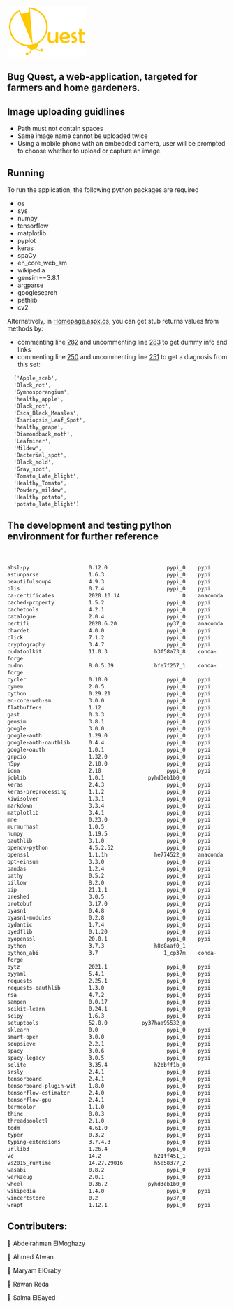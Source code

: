 
![Bug Quest](https://github.com/mareloraby/DataGang/blob/master/DataGang/assets/img/BugQuestyellows.png)
## Bug Quest, a web-application, targeted for farmers and home gardeners.



## Image uploading guidlines
- Path must not contain spaces
- Same image name cannot be uploaded twice
- Using a mobile phone with an embedded camera, user will be prompted to choose whether to upload or capture an image.


## Running

To run the application, the following python packages are required
- os
- sys
- numpy
- tensorflow
- matplotlib
- pyplot
- keras
- spaCy
- en_core_web_sm
- wikipedia
- gensim==3.8.1
- argparse
- googlesearch 
- pathlib 
- cv2


Alternatively, in [Homepage.aspx.cs](https://github.com/mareloraby/DataGang/blob/master/DataGang/Homepage.aspx.cs), you can get stub returns values from methods by:
- commenting line [282](https://github.com/mareloraby/DataGang/blob/cedf5c5919b4f3f858fb86ac3e8a96565ed7e9e8/DataGang/Homepage.aspx.cs#L282) and uncommenting line [283](https://github.com/mareloraby/DataGang/blob/cedf5c5919b4f3f858fb86ac3e8a96565ed7e9e8/DataGang/Homepage.aspx.cs#L283) to get dummy info and links
- commenting line [250](https://github.com/mareloraby/DataGang/blob/cedf5c5919b4f3f858fb86ac3e8a96565ed7e9e8/DataGang/Homepage.aspx.cs#L250) and uncommenting line [251](https://github.com/mareloraby/DataGang/blob/cedf5c5919b4f3f858fb86ac3e8a96565ed7e9e8/DataGang/Homepage.aspx.cs#L251) to get a diagnosis from this set:
```
  ('Apple_scab',
  'Black_rot',
  'Gymnosporangium',
  'healthy_apple',
  'Black_rot',
  'Esca_Black_Measles',
  'Isariopsis_Leaf_Spot',
  'healthy_grape', 
  'Diamondback_moth',
  'Leafminer',
  'Mildew',
  'Bacterial_spot',
  'Black_mold',
  'Gray_spot',
  'Tomato_Late_blight',
  'Healthy_Tomato',
  'Powdery_mildew',
  'Healthy potato',
  'potato_late_blight')
  ```
 
## The development and testing python environment for further reference
  ```


absl-py                   0.12.0                   pypi_0    pypi
astunparse                1.6.3                    pypi_0    pypi
beautifulsoup4            4.9.3                    pypi_0    pypi
blis                      0.7.4                    pypi_0    pypi
ca-certificates           2020.10.14                    0    anaconda
cached-property           1.5.2                    pypi_0    pypi
cachetools                4.2.1                    pypi_0    pypi
catalogue                 2.0.4                    pypi_0    pypi
certifi                   2020.6.20                py37_0    anaconda
chardet                   4.0.0                    pypi_0    pypi
click                     7.1.2                    pypi_0    pypi
cryptography              3.4.7                    pypi_0    pypi
cudatoolkit               11.0.3               h3f58a73_8    conda-forge
cudnn                     8.0.5.39             hfe7f257_1    conda-forge
cycler                    0.10.0                   pypi_0    pypi
cymem                     2.0.5                    pypi_0    pypi
cython                    0.29.21                  pypi_0    pypi
en-core-web-sm            3.0.0                    pypi_0    pypi
flatbuffers               1.12                     pypi_0    pypi
gast                      0.3.3                    pypi_0    pypi
gensim                    3.8.1                    pypi_0    pypi
google                    3.0.0                    pypi_0    pypi
google-auth               1.29.0                   pypi_0    pypi
google-auth-oauthlib      0.4.4                    pypi_0    pypi
google-oauth              1.0.1                    pypi_0    pypi
grpcio                    1.32.0                   pypi_0    pypi
h5py                      2.10.0                   pypi_0    pypi
idna                      2.10                     pypi_0    pypi
joblib                    1.0.1              pyhd3eb1b0_0
keras                     2.4.3                    pypi_0    pypi
keras-preprocessing       1.1.2                    pypi_0    pypi
kiwisolver                1.3.1                    pypi_0    pypi
markdown                  3.3.4                    pypi_0    pypi
matplotlib                3.4.1                    pypi_0    pypi
mne                       0.23.0                   pypi_0    pypi
murmurhash                1.0.5                    pypi_0    pypi
numpy                     1.19.5                   pypi_0    pypi
oauthlib                  3.1.0                    pypi_0    pypi
opencv-python             4.5.2.52                 pypi_0    pypi
openssl                   1.1.1h               he774522_0    anaconda
opt-einsum                3.3.0                    pypi_0    pypi
pandas                    1.2.4                    pypi_0    pypi
pathy                     0.5.2                    pypi_0    pypi
pillow                    8.2.0                    pypi_0    pypi
pip                       21.1.1                   pypi_0    pypi
preshed                   3.0.5                    pypi_0    pypi
protobuf                  3.17.0                   pypi_0    pypi
pyasn1                    0.4.8                    pypi_0    pypi
pyasn1-modules            0.2.8                    pypi_0    pypi
pydantic                  1.7.4                    pypi_0    pypi
pyedflib                  0.1.20                   pypi_0    pypi
pyopenssl                 20.0.1                   pypi_0    pypi
python                    3.7.3                h8c8aaf0_1
python_abi                3.7                     1_cp37m    conda-forge
pytz                      2021.1                   pypi_0    pypi
pyyaml                    5.4.1                    pypi_0    pypi
requests                  2.25.1                   pypi_0    pypi
requests-oauthlib         1.3.0                    pypi_0    pypi
rsa                       4.7.2                    pypi_0    pypi
sampen                    0.0.17                   pypi_0    pypi
scikit-learn              0.24.1                   pypi_0    pypi
scipy                     1.6.3                    pypi_0    pypi
setuptools                52.0.0           py37haa95532_0
sklearn                   0.0                      pypi_0    pypi
smart-open                3.0.0                    pypi_0    pypi
soupsieve                 2.2.1                    pypi_0    pypi
spacy                     3.0.6                    pypi_0    pypi
spacy-legacy              3.0.5                    pypi_0    pypi
sqlite                    3.35.4               h2bbff1b_0
srsly                     2.4.1                    pypi_0    pypi
tensorboard               2.4.1                    pypi_0    pypi
tensorboard-plugin-wit    1.8.0                    pypi_0    pypi
tensorflow-estimator      2.4.0                    pypi_0    pypi
tensorflow-gpu            2.4.1                    pypi_0    pypi
termcolor                 1.1.0                    pypi_0    pypi
thinc                     8.0.3                    pypi_0    pypi
threadpoolctl             2.1.0                    pypi_0    pypi
tqdm                      4.61.0                   pypi_0    pypi
typer                     0.3.2                    pypi_0    pypi
typing-extensions         3.7.4.3                  pypi_0    pypi
urllib3                   1.26.4                   pypi_0    pypi
vc                        14.2                 h21ff451_1
vs2015_runtime            14.27.29016          h5e58377_2
wasabi                    0.8.2                    pypi_0    pypi
werkzeug                  2.0.1                    pypi_0    pypi
wheel                     0.36.2             pyhd3eb1b0_0
wikipedia                 1.4.0                    pypi_0    pypi
wincertstore              0.2                      py37_0
wrapt                     1.12.1                   pypi_0    pypi

  ```

## Contributers:

🐜 Abdelrahman ElMoghazy

🐜 Ahmed Atwan

🐜 Maryam ElOraby

🐜 Rawan Reda

🐜 Salma ElSayed

